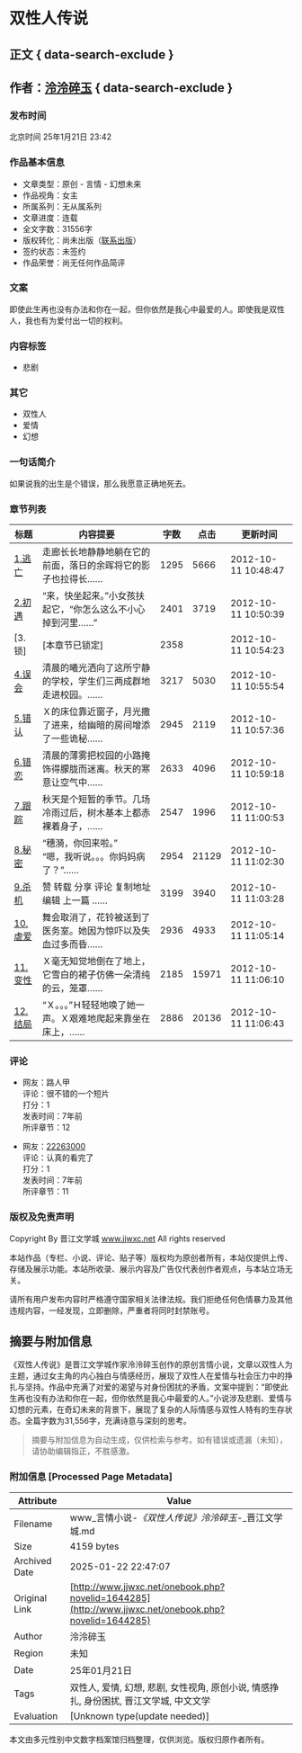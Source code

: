 # 双性人传说

## 正文 { data-search-exclude }


## 作者：[泠泠碎玉](http://www.jjwxc.net/oneauthor.php?authorid=911504) { data-search-exclude }

### 发布时间
北京时间 25年1月21日 23:42

### 作品基本信息

- 文章类型：原创 - 言情 - 幻想未来
- 作品视角：女主
- 所属系列：无从属系列
- 文章进度：连载
- 全文字数：31556字
- 版权转化：尚未出版（[联系出版](https://www.jjwxc.net/aboutus/#fragment-29)）
- 签约状态：未签约
- 作品荣誉：尚无任何作品简评

### 文案

即使此生再也没有办法和你在一起，但你依然是我心中最爱的人。即使我是双性人，我也有为爱付出一切的权利。

### 内容标签
- 悲剧

### 其它
- 双性人
- 爱情
- 幻想

### 一句话简介
如果说我的出生是个错误，那么我愿意正确地死去。

### 章节列表

| 标题 | 内容提要 | 字数 | 点击 | 更新时间 |
|------|----------|------|------|----------|
| [1.逃亡](http://www.jjwxc.net/onebook.php?novelid=1644285&chapterid=1) | 走廊长长地静静地躺在它的前面，落日的余晖将它的影子也拉得长…… | 1295 | 5666 | 2012-10-11 10:48:47 |
| [2.初遇](http://www.jjwxc.net/onebook.php?novelid=1644285&chapterid=2) | “来，快坐起来。”小女孩扶起它，“你怎么这么不小心掉到河里……” | 2401 | 3719 | 2012-10-11 10:50:39 |
| [3.锁] | [本章节已锁定] | 2358 |  | 2012-10-11 10:54:23 |
| [4.误会](http://www.jjwxc.net/onebook.php?novelid=1644285&chapterid=4) | 清晨的曦光洒向了这所宁静的学校，学生们三两成群地走进校园。…… | 3217 | 5030 | 2012-10-11 10:55:54 |
| [5.错认](http://www.jjwxc.net/onebook.php?novelid=1644285&chapterid=5) | Ｘ的床位靠近窗子，月光撒了进来，给幽暗的房间增添了一些诡秘…… | 2945 | 2119 | 2012-10-11 10:57:36 |
| [6.错恋](http://www.jjwxc.net/onebook.php?novelid=1644285&chapterid=6) | 清晨的薄雾把校园的小路掩饰得朦胧而迷离。秋天的寒意让空气中…… | 2633 | 4096 | 2012-10-11 10:59:18 |
| [7.跟踪](http://www.jjwxc.net/onebook.php?novelid=1644285&chapterid=7) | 秋天是个短暂的季节。几场冷雨过后，树木基本上都赤裸着身子，…… | 2547 | 1996 | 2012-10-11 11:00:53 |
| [8.秘密](http://www.jjwxc.net/onebook.php?novelid=1644285&chapterid=8) | “穗漪，你回来啦。”<br>“嗯，我听说。。。你妈妈病了？”…… | 2954 | 21129 | 2012-10-11 11:02:30 |
| [9.杀机](http://www.jjwxc.net/onebook.php?novelid=1644285&chapterid=9) | 赞 转载 分享 评论 复制地址 编辑 上一篇 …… | 3199 | 3940 | 2012-10-11 11:03:28 |
| [10.虐爱](http://www.jjwxc.net/onebook.php?novelid=1644285&chapterid=10) | 舞会取消了，花铃被送到了医务室。她因为惊吓以及失血过多而昏…… | 2936 | 4933 | 2012-10-11 11:05:14 |
| [11.变性](http://www.jjwxc.net/onebook.php?novelid=1644285&chapterid=11) | Ｘ毫无知觉地倒在了地上，它雪白的裙子仿佛一朵清纯的云，笼罩…… | 2185 | 15971 | 2012-10-11 11:06:10 |
| [12.结局](http://www.jjwxc.net/onebook.php?novelid=1644285&chapterid=12) | “Ｘ。。。”Ｈ轻轻地唤了她一声。Ｘ艰难地爬起来靠坐在床上，…… | 2886 | 20136 | 2012-10-11 11:06:43 |

### 评论

- 网友：路人甲  
  评论：很不错的一个短片  
  打分：1  
  发表时间：7年前  
  所评章节：12

- 网友：[22263000](https://www.jjwxc.net/onereader.php?readerid=22263000)  
  评论：认真的看完了  
  打分：1  
  发表时间：7年前  
  所评章节：11

### 版权及免责声明
Copyright By 晋江文学城 www.jjwxc.net All rights reserved 

本站作品（专栏、小说、评论、贴子等）版权均为原创者所有，本站仅提供上传、存储及展示功能。本站所收录、展示内容及广告仅代表创作者观点，与本站立场无关。 

请所有用户发布内容时严格遵守国家相关法律法规。我们拒绝任何色情暴力及其他违规内容，一经发现，立即删除，严重者将同时封禁账号。
<!-- tcd_original_link http://www.jjwxc.net/onebook.php?novelid=1644285 -->


## 摘要与附加信息

<!-- tcd_abstract -->
《双性人传说》是晋江文学城作家泠泠碎玉创作的原创言情小说，文章以双性人为主题，通过女主角的内心独白与情感经历，展现了双性人在爱情与社会压力中的挣扎与坚持。作品中充满了对爱的渴望与对身份困扰的矛盾，文案中提到：“即使此生再也没有办法和你在一起，但你依然是我心中最爱的人。”小说涉及悲剧、爱情与幻想的元素，在奇幻未来的背景下，展现了复杂的人际情感与双性人特有的生存状态。全篇字数为31,556字，充满诗意与深刻的思考。
<!-- tcd_abstract_end -->

> 摘要与附加信息为自动生成，仅供检索与参考。如有错误或遗漏（未知），请协助编辑指正，不胜感激。

### 附加信息 [Processed Page Metadata]

| Attribute       | Value                                  |
|-----------------|----------------------------------------|
| Filename        | www_言情小说-_《双性人传说》泠泠碎玉_-_晋江文学城.md                             |
| Size            | 4159 bytes                           |
| Archived Date   | 2025-01-22 22:47:07                             |
| Original Link   | [http://www.jjwxc.net/onebook.php?novelid=1644285](http://www.jjwxc.net/onebook.php?novelid=1644285)                       |
| Author          | 泠泠碎玉                               |
| Region          | 未知                               |
| Date            | 25年01月21日                                 |
| Tags            | 双性人, 爱情, 幻想, 悲剧, 女性视角, 原创小说, 情感挣扎, 身份困扰, 晋江文学城, 中文文学                                 |
| Evaluation            | [Unknown type(update needed)]                                 |
<!-- tcd_table_end -->

本文由多元性别中文数字档案馆归档整理，仅供浏览。版权归原作者所有。
